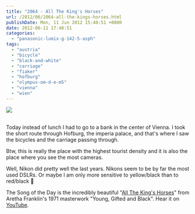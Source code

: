```yaml
---
title: "2064 - All The King's Horses"
url: /2012/06/2064-all-the-kings-horses.html
publishDate: Mon, 11 Jun 2012 15:48:51 +0000
date: 2012-06-11 17:48:51
categories: 
  - "panasonic-lumix-g-142-5-asph"
tags: 
  - "austria"
  - "bicycle"
  - "black-and-white"
  - "carriage"
  - "fiaker"
  - "hofburg"
  - "olympus-om-d-e-m5"
  - "vienna"
  - "wien"
---
```

<div class="container">
<div class="center"><a target="_blank" href="https://d25zfm9zpd7gm5.cloudfront.net/1200x1200/2012/20120611_114141_lr.jpg"><img src="https://d25zfm9zpd7gm5.cloudfront.net/0600x0600/2012/20120611_114141_lr.jpg" /></a></div>
</div>
<br />

Today instead of lunch I had to go to a bank in the center of Vienna. I took the short route through Hofburg, the imperia palace, and that's where I saw the bicycles and the carriage passing through.

 Btw, this is really the place with the highest tourist density and it is also the place where you see the most cameras.

Well, Nikon did pretty well the last years. Nikons seem to be by far the most used DSLRs. Or maybe I am only more sensitive to yellow/black than to red/black 🙂

The Song of the Day is the incredibly beautiful "<a href="http://www.lyricsmode.com/lyrics/a/aretha_franklin/all_the_kings_horses.html" target="_blank">All The King's Horses</a>" from Aretha Franklin's 1971 masterwork "Young, Gifted and Black". Hear it on <a href="http://www.youtube.com/watch?v=UVZdJQaWMzA" target="_blank">YouTube</a>.
